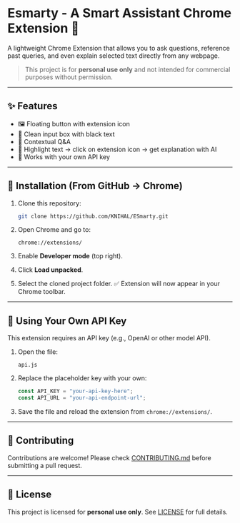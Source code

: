 # Esmarty - A Smart Assistant Chrome Extension 🚀

A lightweight Chrome Extension that allows you to ask questions, reference past queries, and even explain selected text directly from any webpage.

> This project is for **personal use only** and not intended for commercial purposes without permission.

---

## ✨ Features

* 🖼 Floating button with extension icon
* 📝 Clean input box with black text
* 🔢 Contextual Q&A 
* 📌 Highlight text → click on extension icon → get explanation with AI
* 🔑 Works with your own API key

---

## 📂 Installation (From GitHub → Chrome)

1. Clone this repository:

   ```bash
   git clone https://github.com/KNIHAL/ESmarty.git
   ```
2. Open Chrome and go to:

   ```
   chrome://extensions/
   ```
3. Enable **Developer mode** (top right).
4. Click **Load unpacked**.
5. Select the cloned project folder.
   ✅ Extension will now appear in your Chrome toolbar.

---

## 🔑 Using Your Own API Key

This extension requires an API key (e.g., OpenAI or other model API).

1. Open the file:

   ```
   api.js
   ```
2. Replace the placeholder key with your own:

   ```js
   const API_KEY = "your-api-key-here";
   const API_URL = "your-api-endpoint-url";
   ```
3. Save the file and reload the extension from `chrome://extensions/`.

---


## 🤝 Contributing

Contributions are welcome! Please check [CONTRIBUTING.md](./CONTRIBUTING.md) before submitting a pull request.

---

## 📜 License

This project is licensed for **personal use only**.
See [LICENSE](./LICENSE) for full details.
